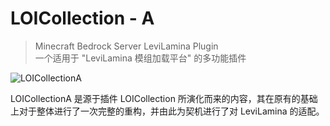 # LOICollection - A

> Minecraft Bedrock Server LeviLamina Plugin  
> 一个适用于 "LeviLamina 模组加载平台" 的多功能插件

![LOICollectionA](https://socialify.git.ci/loitietu/LOICollectionA/image?description=1&font=Raleway&forks=1&issues=1&name=1&owner=1&pattern=Circuit%20Board&pulls=1&stargazers=1&theme=Auto)

LOICollectionA 是源于插件 LOICollection 所演化而来的内容，其在原有的基础上对于整体进行了一次完整的重构，并由此为契机进行了对 LeviLamina 的适配。
